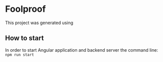 

# Foolproof

This project was generated using 

## How to start

In order to start Angular application and backend server the command line:
`npm run start`

